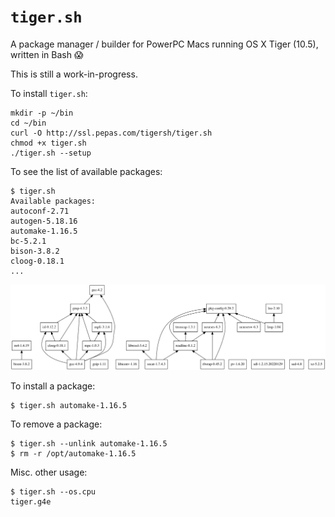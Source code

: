 # `tiger.sh`

A package manager / builder for PowerPC Macs running OS X Tiger (10.5), written in Bash 😱

This is still a work-in-progress.

To install `tiger.sh`:

```
mkdir -p ~/bin
cd ~/bin
curl -O http://ssl.pepas.com/tigersh/tiger.sh
chmod +x tiger.sh
./tiger.sh --setup
```

To see the list of available packages:

```
$ tiger.sh 
Available packages:
autoconf-2.71
autogen-5.18.16
automake-1.16.5
bc-5.2.1
bison-3.8.2
cloog-0.18.1
...
```

![Dependency graph](deps/dependencies.png)

To install a package:

```
$ tiger.sh automake-1.16.5
```

To remove a package:

```
$ tiger.sh --unlink automake-1.16.5
$ rm -r /opt/automake-1.16.5
```

Misc. other usage:

```
$ tiger.sh --os.cpu
tiger.g4e
```
